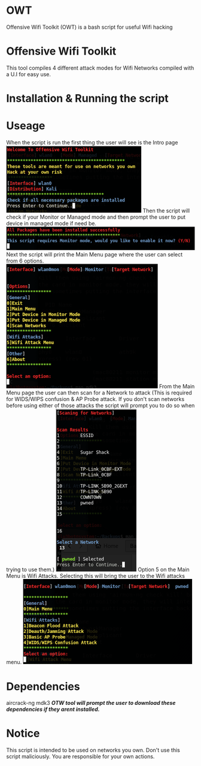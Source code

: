# OWT
Offensive Wifi Toolkit (OWT) is a bash script for useful Wifi hacking
# Offensive Wifi Toolkit
This tool compiles 4 different attack modes for Wifi Networks compiled with a U.I for easy use.

# Installation & Running the script

# Useage
When the script is run the first thing the user will see is the Intro page
![img1](img/img1.png)
Then the script will check if your Monitor or Managed mode and then prompt the user to put device in managed mode if need be.
![img2](img/img2.png)
Next the script will print the Main Menu page where the user can select from 6 options.
![img3](img/img3.png)
From the Main Menu page the user can then scan for a Network to attack (This is required for WIDS/WIPS confusion & AP Probe attack. If you don't scan networks before using either of those attacks the script will prompt you to do so when trying to use them.)
![img4](img/img4.png)
Option 5 on the Main Menu is Wifi Attacks. Selecting this will bring the user to the Wifi attacks menu.
![img5](img/img5.png)

# Dependencies 
aircrack-ng
mdk3
***OTW tool will prompt the user to download these dependencies if they arent installed.***

# Notice

This script is intended to be used on networks you own. Don't use this script maliciously. You are responsible for your own actions.
